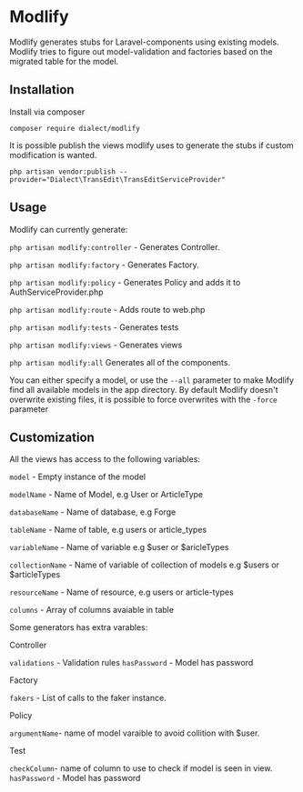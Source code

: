 # Modlify
Modlify generates stubs for Laravel-components using existing models. Modlify tries to figure out model-validation and factories based on the migrated table for the model.

## Installation

Install via composer

    composer require dialect/modlify

It is possible publish the views modlify uses to generate the stubs if custom modification is wanted.

    php artisan vendor:publish --provider="Dialect\TransEdit\TransEditServiceProvider"

## Usage

Modlify can currently generate:
    
``php artisan modlify:controller`` - Generates Controller.
    
``php artisan modlify:factory`` - Generates Factory.
    
``php artisan modlify:policy`` - Generates Policy and adds it to AuthServiceProvider.php
    
``php artisan modlify:route`` - Adds route to web.php
    
``php artisan modlify:tests`` - Generates tests
    
``php artisan modlify:views`` - Generates views
    
``php artisan modlify:all`` Generates all of the components.
    

You can either specify a model, or use the ``--all`` parameter to make Modlify find all available models in the app directory.
By default Modlify doesn't overwrite existing files, it is possible to force overwrites with the ``-force`` parameter

## Customization

All the views has access to the following variables:

``model`` - Empty instance of the model

``modelName`` - Name of Model, e.g User or ArticleType

``databaseName`` - Name of database, e.g Forge

``tableName`` - Name of table, e.g users or article_types

``variableName`` - Name of variable e.g $user or $aricleTypes

``collectionName`` - Name of variable of collection of models e.g $users or $articleTypes

``resourceName`` - Name of resource, e.g users or article-types

``columns`` - Array of columns avaiable in table

Some generators has extra varables:

Controller

``validations`` - Validation rules
``hasPassword`` - Model has password

Factory

``fakers`` - List of calls to the faker instance.

Policy

``argumentName``- name of model varaible to avoid collition with $user.

Test

``checkColumn``- name of column to use to check if model is seen in view.
``hasPassword`` - Model has password
